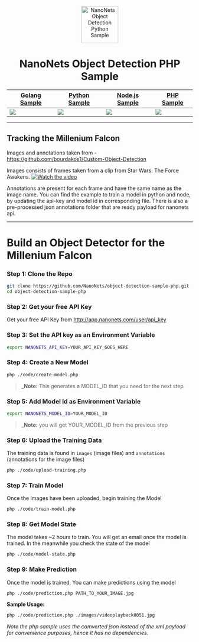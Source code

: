 <div align="center">
  <a href="https://nanonets.com/objectdetection/">
    <img src="https://nanonets.com/logo.png" alt="NanoNets Object Detection Python Sample" width="100"/>
    </a>
</div>

<h1 align="center">NanoNets Object Detection PHP Sample</h1>

| [Golang Sample](https://github.com/NanoNets/object-detection-sample-golang) | [Python Sample](https://github.com/NanoNets/object-detection-sample-python)| [Node.js Sample](https://github.com/NanoNets/object-detection-sample-nodejs) | [PHP Sample](https://github.com/NanoNets/object-detection-sample-php) |
| -------------------------- |--------------------------| --------------------------| --------------------------|
| [![](https://www.hugopicado.com/assets/golang.png)](https://github.com/NanoNets/object-detection-sample-golang) | [![](http://kata.coderdojo.com/images/thumb/e/ea/Python_logo.png/100px-Python_logo.png)](https://github.com/NanoNets/object-detection-sample-python) | [![](https://s3.amazonaws.com/openshift-hub/production/quickstarts/243/nodejs_custom.png?1456926624)](https://github.com/NanoNets/object-detection-sample-nodejs) | [![](https://upload.wikimedia.org/wikipedia/commons/thumb/2/27/PHP-logo.svg/100px-PHP-logo.svg.png)](https://github.com/NanoNets/object-detection-sample-php) | 

** **

## Tracking the Millenium Falcon

Images and annotations taken from - https://github.com/bourdakos1/Custom-Object-Detection

Images consists of frames taken from a clip from Star Wars: The Force Awakens.
[![Watch the video](https://github.com/bourdakos1/Custom-Object-Detection/raw/master/screenshots/starwars_small.gif)](https://www.youtube.com/watch?v=xW2hpkoaIiM)

Annotations are present for each frame and have the same name as the image name. You can find the example to train a model in python and node, by updating the api-key and model id in corresponding file. There is also a pre-processed json annotations folder that are ready payload for nanonets api.


** **

# Build an Object Detector for the Millenium Falcon
 
### Step 1: Clone the Repo
```bash
git clone https://github.com/NanoNets/object-detection-sample-php.git
cd object-detection-sample-php
```

### Step 2: Get your free API Key
Get your free API Key from http://app.nanonets.com/user/api_key

### Step 3: Set the API key as an Environment Variable
```bash
export NANONETS_API_KEY=YOUR_API_KEY_GOES_HERE
```

### Step 4: Create a New Model
```bash
php ./code/create-model.php
```
 >_**Note:** This generates a MODEL_ID that you need for the next step

### Step 5: Add Model Id as Environment Variable
```bash
export NANONETS_MODEL_ID=YOUR_MODEL_ID
```
 >_**Note:** you will get YOUR_MODEL_ID from the previous step

### Step 6: Upload the Training Data
The training data is found in ```images``` (image files) and ```annotations``` (annotations for the image files)
```bash
php ./code/upload-training.php
```

### Step 7: Train Model
Once the Images have been uploaded, begin training the Model
```bash
php ./code/train-model.php
```

### Step 8: Get Model State
The model takes ~2 hours to train. You will get an email once the model is trained. In the meanwhile you check the state of the model
```bash
php ./code/model-state.php
```

### Step 9: Make Prediction
Once the model is trained. You can make predictions using the model
```bash
php ./code/prediction.php PATH_TO_YOUR_IMAGE.jpg
```

**Sample Usage:**
```bash
php ./code/prediction.php ./images/videoplayback0051.jpg
```


*Note the php sample uses the comverted json instead of the xml payload for convenience purposes, hence it has no dependencies.*
